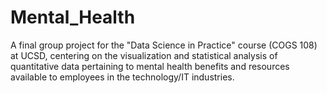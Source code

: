 # Mental_Health
A final group project for the "Data Science in Practice" course (COGS 108) at UCSD, centering on the visualization and statistical analysis of quantitative data pertaining to mental health benefits and resources available to employees in the technology/IT industries.
